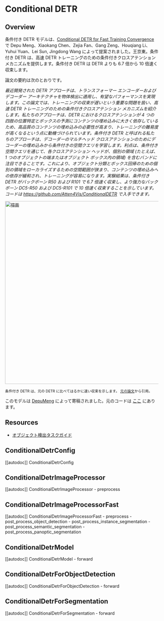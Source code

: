<!--Copyright 2022 The HuggingFace Team. All rights reserved.

Licensed under the Apache License, Version 2.0 (the "License"); you may not use this file except in compliance with
the License. You may obtain a copy of the License at

http://www.apache.org/licenses/LICENSE-2.0

Unless required by applicable law or agreed to in writing, software distributed under the License is distributed on
an "AS IS" BASIS, WITHOUT WARRANTIES OR CONDITIONS OF ANY KIND, either express or implied. See the License for the
specific language governing permissions and limitations under the License.

⚠️ Note that this file is in Markdown but contain specific syntax for our doc-builder (similar to MDX) that may not be
rendered properly in your Markdown viewer.

-->

# Conditional DETR

## Overview

条件付き DETR モデルは、[Conditional DETR for Fast Training Convergence](https://huggingface.co/papers/2108.06152) で Depu Meng、Xiaokang Chen、Zejia Fan、Gang Zeng、Houqiang Li、Yuhui Yuan、Lei Sun,  Jingdong Wang によって提案されました。王京東。条件付き DETR は、高速 DETR トレーニングのための条件付きクロスアテンション メカニズムを提供します。条件付き DETR は DETR よりも 6.7 倍から 10 倍速く収束します。

論文の要約は次のとおりです。

*最近開発された DETR アプローチは、トランスフォーマー エンコーダーおよびデコーダー アーキテクチャを物体検出に適用し、有望なパフォーマンスを実現します。この論文では、トレーニングの収束が遅いという重要な問題を扱い、高速 DETR トレーニングのための条件付きクロスアテンション メカニズムを紹介します。私たちのアプローチは、DETR におけるクロスアテンションが 4 つの四肢の位置特定とボックスの予測にコンテンツの埋め込みに大きく依存しているため、高品質のコンテンツの埋め込みの必要性が高まり、トレーニングの難易度が高くなるという点に動機づけられています。条件付き DETR と呼ばれる私たちのアプローチは、デコーダーのマルチヘッド クロスアテンションのためにデコーダーの埋め込みから条件付きの空間クエリを学習します。利点は、条件付き空間クエリを通じて、各クロスアテンション ヘッドが、個別の領域 (たとえば、1 つのオブジェクトの端またはオブジェクト ボックス内の領域) を含むバンドに注目できることです。これにより、オブジェクト分類とボックス回帰のための個別の領域をローカライズするための空間範囲が狭まり、コンテンツの埋め込みへの依存が緩和され、トレーニングが容易になります。実験結果は、条件付き DETR がバックボーン R50 および R101 で 6.7 倍速く収束し、より強力なバックボーン DC5-R50 および DC5-R101 で 10 倍速く収束することを示しています。コードは https://github.com/Atten4Vis/ConditionalDETR で入手できます。*

<img src="https://huggingface.co/datasets/huggingface/documentation-images/resolve/main/transformers/model_doc/conditional_detr_curve.jpg"
alt="描画" width="600"/>

<small> 条件付き DETR は、元の DETR に比べてはるかに速い収束を示します。 <a href="https://huggingface.co/papers/2108.06152">元の論文</a>から引用。</small>

このモデルは [DepuMeng](https://huggingface.co/DepuMeng) によって寄稿されました。元のコードは [ここ](https://github.com/Atten4Vis/ConditionalDETR) にあります。

## Resources

- [オブジェクト検出タスクガイド](../tasks/object_detection)

## ConditionalDetrConfig

[[autodoc]] ConditionalDetrConfig

## ConditionalDetrImageProcessor

[[autodoc]] ConditionalDetrImageProcessor
    - preprocess

## ConditionalDetrImageProcessorFast

[[autodoc]] ConditionalDetrImageProcessorFast
    - preprocess
    - post_process_object_detection
    - post_process_instance_segmentation
    - post_process_semantic_segmentation
    - post_process_panoptic_segmentation

## ConditionalDetrModel

[[autodoc]] ConditionalDetrModel
    - forward

## ConditionalDetrForObjectDetection

[[autodoc]] ConditionalDetrForObjectDetection
    - forward

## ConditionalDetrForSegmentation

[[autodoc]] ConditionalDetrForSegmentation
    - forward
